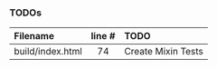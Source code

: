 ### TODOs
| Filename | line # | TODO
|:------|:------:|:------
| build/index.html | 74 | Create Mixin Tests